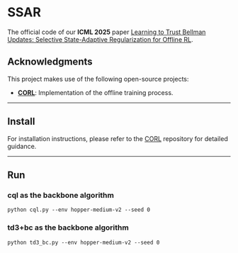 # SSAR
The official code of our __ICML 2025__ paper [Learning to Trust Bellman Updates: Selective State-Adaptive Regularization for Offline RL](https://www.arxiv.org/abs/2505.19923).

## Acknowledgments

This project makes use of the following open-source projects:

- **[CORL](https://github.com/tinkoff-ai/CORL)**: Implementation of the offline training process.

***
## Install
For installation instructions, please refer to the [CORL](https://github.com/tinkoff-ai/CORL) repository for detailed guidance.
***

## Run
### cql as the backbone algorithm
```
python cql.py --env hopper-medium-v2 --seed 0
```

### td3+bc as the backbone algorithm
```
python td3_bc.py --env hopper-medium-v2 --seed 0
```
